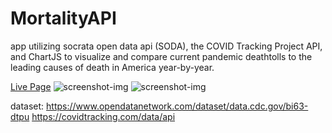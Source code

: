 # MortalityAPI
app utilizing socrata open data api (SODA), the COVID Tracking Project API, and ChartJS to visualize and compare current pandemic deathtolls to the leading causes of death in America year-by-year.

[Live Page](https://chewypaste.github.io/MortalityTracker/)
![screenshot-img](https://raw.githubusercontent.com/ChewyPaste/MortalityTracker/master/screenshot1.jpg)
![screenshot-img](https://github.com/ChewyPaste/MortalityTracker/blob/initial-style/screenshot2.jpg)

dataset:
https://www.opendatanetwork.com/dataset/data.cdc.gov/bi63-dtpu
https://covidtracking.com/data/api
